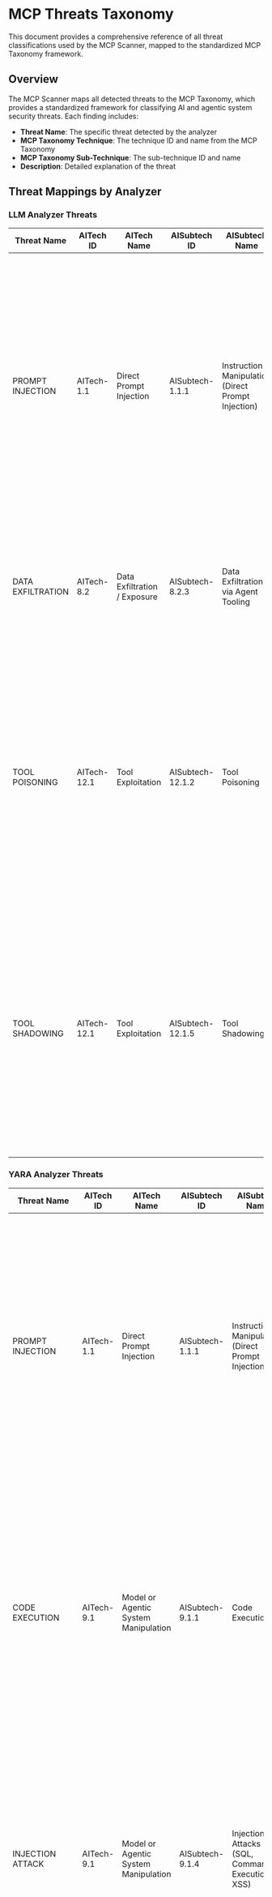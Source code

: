# MCP Threats Taxonomy

This document provides a comprehensive reference of all threat classifications used by the MCP Scanner, mapped to the standardized MCP Taxonomy framework.

## Overview

The MCP Scanner maps all detected threats to the MCP Taxonomy, which provides a standardized framework for classifying AI and agentic system security threats. Each finding includes:

- **Threat Name**: The specific threat detected by the analyzer
- **MCP Taxonomy Technique**: The technique ID and name from the MCP Taxonomy
- **MCP Taxonomy Sub-Technique**: The sub-technique ID and name
- **Description**: Detailed explanation of the threat

## Threat Mappings by Analyzer

### LLM Analyzer Threats

| Threat Name | AITech ID | AITech Name | AISubtech ID | AISubtech Name | Description |
|-------------|-----------|-------------|--------------|----------------|-------------|
| PROMPT INJECTION | AITech-1.1 | Direct Prompt Injection | AISubtech-1.1.1 | Instruction Manipulation (Direct Prompt Injection) | Adversarial attack that attempts to alter or control the output of a LLM or other related systems by providing instructions (via prompt) that override existing instructions and/or bypass model alignment or guardrails. A prompt injection technique is any transformation that preserves the intent of the input. |
| DATA EXFILTRATION | AITech-8.2 | Data Exfiltration / Exposure | AISubtech-8.2.3 | Data Exfiltration via Agent Tooling | Unintentional and/or unauthorized exposure or exfiltration of sensitive information, such as private data, intellectual property, and proprietary algorithms. |
| TOOL POISONING | AITech-12.1 | Tool Exploitation | AISubtech-12.1.2 | Tool Poisoning | Corrupting, modifying, or degrading the functionality, outputs, or behavior of tools used by agents through data poisoning, configuration tampering, or behavioral manipulation, causing the tool resulting in deceptive or malicious outputs, privilege escalation, or propagation of altered data. |
| TOOL SHADOWING | AITech-12.1 | Tool Exploitation | AISubtech-12.1.5 | Tool Shadowing | Disguising, substituting or duplicating legitimate tools within an agent or MCP server or tool registry, enabling malicious tools with identical or similar identifiers to intercept or replace trusted tool calls, leading to unauthorized actions, data exfiltration, or redirection of legitimate operations. |

### YARA Analyzer Threats

| Threat Name | AITech ID | AITech Name | AISubtech ID | AISubtech Name | Description |
|-------------|-----------|-------------|--------------|----------------|-------------|
| PROMPT INJECTION | AITech-1.1 | Direct Prompt Injection | AISubtech-1.1.1 | Instruction Manipulation (Direct Prompt Injection) | Adversarial attack that attempts to alter or control the output of a LLM or other related systems by providing instructions (via prompt) that override existing instructions and/or bypass model alignment or guardrails. A prompt injection technique is any transformation that preserves the intent of the input. |
| CODE EXECUTION | AITech-9.1 | Model or Agentic System Manipulation | AISubtech-9.1.1 | Code Execution | Autonomously generating, interpreting, or executing code, leading to unsolicited or unauthorized code execution targeted to large language models (LLMs), or agentic frameworks, systems (including MCP, A2A) often include integrated code interpreter or tool execution components. |
| INJECTION ATTACK | AITech-9.1 | Model or Agentic System Manipulation | AISubtech-9.1.4 | Injection Attacks (SQL, Command Execution, XSS) | Injecting malicious payloads such as SQL queries, command sequences, or scripts into MCP servers or tools that process model or user input, leading to data exposure, remote code execution, or compromise of the underlying system environment. |
| CREDENTIAL HARVESTING | AITech-8.2 | Data Exfiltration / Exposure | AISubtech-8.2.3 | Data Exfiltration via Agent Tooling | Unintentional and/or unauthorized exposure or exfiltration of sensitive information, such as private data, intellectual property, and proprietary algorithms. |
| SYSTEM MANIPULATION | AITech-9.1 | Model or Agentic System Manipulation | AISubtech-9.1.2 | Unauthorized or Unsolicited System Access | Manipulating or accessing underlying system resources without authorization, leading to unsolicited modification or deletion of files, registries, or permissions through model-driven or agent-executed commands system. |

### AI Defense API Analyzer Threats

| Threat Name | AITech ID | AITech Name | AISubtech ID | AISubtech Name | Description |
|-------------|-----------|-------------|--------------|----------------|-------------|
| PROMPT_INJECTION | AITech-1.1 | Direct Prompt Injection | AISubtech-1.1.1 | Instruction Manipulation (Direct Prompt Injection) | Adversarial attack that attempts to alter or control the output of a LLM or other related systems by providing instructions (via prompt) that override existing instructions and/or bypass model alignment or guardrails. A prompt injection technique is any transformation that preserves the intent of the input. |
| HARASSMENT | AITech-15.1 | Harmful / Misleading / Inaccurate Content | AISubtech-15.1.8 | Safety Harms & Toxicity: Harassment | Prompts, content, or outputs from AI or agentic-systems that enable, promote, or facilitate harassment, intimidation, or targeted abuse. |
| HATE_SPEECH | AITech-15.1 | Harmful / Misleading / Inaccurate Content | AISubtech-15.1.9 | Safety Harms & Toxicity: Hate Speech | Prompts, content, or outputs from AI or agentic-systems that enable, promote, or facilitate hateful, discriminatory, or demeaning expression targeting individuals or specific communities or characteristics of groups from protected classes such as race, ethnicity, religion, nationality, disability, gender, sexual orientation, or socioeconomic class. |
| PROFANITY | AITech-15.1 | Harmful / Misleading / Inaccurate Content | AISubtech-15.1.11 | Safety Harms & Toxicity: Profanity | Prompts, content, or outputs from AI or agentic-systems that contain or promote profane, vulgar, or offensive language. |
| SEXUAL_CONTENT_AND_EXPLOITATION | AITech-15.1 | Harmful / Misleading / Inaccurate Content | AISubtech-15.1.14 | Safety Harms & Toxicity: Sexual Content & Exploitation | Prompts, content, or outputs from AI or agentic-systems that enable, promote, or facilitate sexually explicit, exploitative, abusive, or harmful behaviors, often non-consensual and in violation of platform policies. |
| SOCIAL_DIVISION_AND_POLARIZATION | AITech-15.1 | Harmful / Misleading / Inaccurate Content | AISubtech-15.1.15 | Safety Harms & Toxicity: Social Division & Polarization | Prompts, content, or outputs from AI or agentic-systems that encourage or reinforce social division, inequality, or polarization. |
| VIOLENCE_AND_PUBLIC_SAFETY_THREATS | AITech-15.1 | Harmful / Misleading / Inaccurate Content | AISubtech-15.1.17 | Safety Harms & Toxicity: Violence & Public Safety Threat | Prompts, content, or outputs from AI or agentic-systems that enable, promote, or facilitate violence, physical harm, or threats to public safety. |
| CODE_DETECTION | AITech-9.1 | Model or Agentic System Manipulation | AISubtech-9.1.1 | Code Execution | Autonomously generating, interpreting, or executing code, leading to unsolicited or unauthorized code execution targeted to large language models (LLMs), or agentic frameworks, systems (including MCP, A2A) often include integrated code interpreter or tool execution components. |
| SECURITY_VIOLATION | AITech-9.1 | Model or Agentic System Manipulation | AISubtech-9.1.2 | Unauthorized or Unsolicited System Access | Manipulating or accessing underlying system resources without authorization, leading to unsolicited modification or deletion of files, registries, or permissions through model-driven or agent-executed commands system. |

## MCP Threats Taxonomy

### Core Threats Referenced

| Technique ID | Technique Name | Sub-Technique ID | Sub-Technique Name | Description |
|--------------|----------------|------------------|--------------------|-----------| 
| AITech-1.1 | Direct Prompt Injection | AISubtech-1.1.1 | Instruction Manipulation (Direct Prompt Injection) | Explicit attempts to override, replace, or modify the model's system instructions, operational directives, or behavioral guidelines through direct user input, causing the model to follow attacker-controlled instructions instead of its intended programming. |
| AITech-8.2 | Data Exfiltration / Exposure | AISubtech-8.2.3 | Data Exfiltration via Agent Tooling | Unintentional and/or unauthorized exposure or exfiltration of sensitive information, such as private or sensitive data, intellectual property, and proprietary algorithms through exploitation of agent tools, integrations, or capabilities. |
| AITech-9.1 | Model or Agentic System Manipulation | AISubtech-9.1.1 | Code Execution | Autonomously generating, interpreting, or executing code, leading to unsolicited or unauthorized code execution targeted to large language models (LLMs), or agentic frameworks, systems (including MCP, A2A) often include integrated code interpreter or tool execution components. |
| AITech-9.1 | Model or Agentic System Manipulation | AISubtech-9.1.2 | Unauthorized or Unsolicited System Access | Manipulating or accessing underlying system resources without authorization, leading to unsolicited modification or deletion of files, registries, or permissions through model-driven or agent-executed commands system. |
| AITech-9.1 | Model or Agentic System Manipulation | AISubtech-9.1.4 | Injection Attacks (SQL, Command Execution, XSS) | Injecting malicious payloads such as SQL queries, command sequences, or scripts into MCP servers or tools that process model or user input, leading to data exposure, remote code execution, or compromise of the underlying system environment. |
| AITech-12.1 | Tool Exploitation | AISubtech-12.1.2 | Tool Poisoning | Corrupting, modifying, or degrading the functionality, outputs, or behavior of tools used by agents through data poisoning, configuration tampering, or behavioral manipulation, causing the tool resulting in deceptive or malicious outputs, privilege escalation, or propagation of altered data. |
| AITech-12.1 | Tool Exploitation | AISubtech-12.1.5 | Tool Shadowing | Disguising, substituting or duplicating legitimate tools within an agent or MCP server or tool registry, enabling malicious tools with identical or similar identifiers to intercept or replace trusted tool calls, leading to unauthorized actions, data exfiltration, or redirection of legitimate operations. |
| AITech-15.1 | Harmful / Misleading / Inaccurate Content | AISubtech-15.1.8 | Safety Harms & Toxicity: Harassment | Prompts, content, or outputs from AI or agentic-systems that enable, promote, or facilitate harassment, intimidation, or targeted abuse. |
| AITech-15.1 | Harmful / Misleading / Inaccurate Content | AISubtech-15.1.9 | Safety Harms & Toxicity: Hate Speech | Prompts, content, or outputs from AI or agentic-systems that enable, promote, or facilitate hateful, discriminatory, or demeaning expression targeting individuals or specific communities. |
| AITech-15.1 | Harmful / Misleading / Inaccurate Content | AISubtech-15.1.11 | Safety Harms & Toxicity: Profanity | Prompts, content, or outputs from AI or agentic-systems that contain or promote profane, vulgar, or offensive language. |
| AITech-15.1 | Harmful / Misleading / Inaccurate Content | AISubtech-15.1.14 | Safety Harms & Toxicity: Sexual Content & Exploitation | Prompts, content, or outputs from AI or agentic-systems that enable, promote, or facilitate sexually explicit, exploitative, abusive, or harmful behaviors, often non-consensual and in violation of platform policies. |
| AITech-15.1 | Harmful / Misleading / Inaccurate Content | AISubtech-15.1.15 | Safety Harms & Toxicity: Social Division & Polarization | Prompts, content, or outputs from AI or agentic-systems that encourage or reinforce social division, inequality, or polarization. |
| AITech-15.1 | Harmful / Misleading / Inaccurate Content | AISubtech-15.1.17 | Safety Harms & Toxicity: Violence & Public Safety Threat | Prompts, content, or outputs from AI or agentic-systems that enable, promote, or facilitate violence, physical harm, or threats to public safety. |

## Accessing Taxonomy Information

### CLI Output

When using the CLI with `--detailed` flag, taxonomy information is displayed for each finding from all analyzers (YARA, LLM, and API):

```bash
# YARA analyzer with taxonomy
mcp-scanner --analyzers yara --detailed remote --server-url http://127.0.0.1:8000/mcp

# LLM analyzer with taxonomy
mcp-scanner --analyzers llm --detailed remote --server-url http://127.0.0.1:8000/mcp

# API analyzer with taxonomy
mcp-scanner --analyzers api --detailed remote --server-url http://127.0.0.1:8000/mcp
```

Output includes:
```
1. execute_system_command
   Findings: 1
   1. Detected 1 threat: code execution
      Severity: HIGH
      Analyzer: YARA
      Threats: Code Execution
      Technique: AITech-9.1 - Model or Agentic System Manipulation
      Sub-Technique: AISubtech-9.1.1 - Code Execution
      Description: Autonomously generating, interpreting, or executing code, leading to unsolicited or unauthorized code execution...
```

### Programmatic Access

Access taxonomy information programmatically:

```python
for finding in result.findings:
    if hasattr(finding, 'mcp_taxonomy') and finding.mcp_taxonomy:
        taxonomy = finding.mcp_taxonomy
        print(f"Technique: {taxonomy.get('aitech')} - {taxonomy.get('aitech_name')}")
        print(f"Sub-Technique: {taxonomy.get('aisubtech')} - {taxonomy.get('aisubtech_name')}")
        print(f"Description: {taxonomy.get('description')}")
```

### REST API Response

The REST API returns taxonomy in a hierarchical structure:

```json
{
  "threats": {
    "items": [
      {
        "technique_id": "AITech-1.1",
        "technique_name": "Direct Prompt Injection",
        "items": [
          {
            "sub_technique_id": "AISubtech-1.1.1",
            "sub_technique_name": "Instruction Manipulation (Direct Prompt Injection)",
            "max_severity": "HIGH",
            "description": "Adversarial attack that attempts to alter or control..."
          }
        ]
      }
    ]
  }
}
```

## References

- [MCP Scanner Documentation](https://github.com/cisco-ai-defense/mcp-scanner)
- [Cisco AI Defense](https://www.cisco.com/site/us/en/products/security/ai-defense/index.html)
